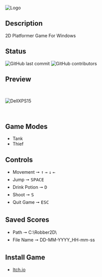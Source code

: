 ![Logo](https://raw.githubusercontent.com/ElMoufid-Mohamed/Robber-2D-Windows/master/Robber%202D/Logo/Logo%20HQ.png)

## Description
2D Platformer Game For Windows

## Status
![GitHub last commit](https://img.shields.io/github/last-commit/ElMoufid-Mohamed/Robber-2D-Windows)
![GitHub contributors](https://img.shields.io/github/contributors/ElMoufid-Mohamed/Robber-2D-Windows)

## Preview
</br>

![DellXPS15](https://raw.githubusercontent.com/ElMoufid-Mohamed/Robber-2D-Windows/master/Robber%202D/Logo/Dell-XPS-15.png)

</br>

## Game Modes
* Tank
* Thief

## Controls
* Movement 🠖 <kbd>↑</kbd> <kbd>→</kbd> <kbd>↓</kbd> <kbd>←</kbd>
* Jump 🠖 <kbd>SPACE</kbd>
* Drink Potion 🠖 <kbd>D</kbd>
* Shoot 🠖 <kbd>S</kbd>
* Quit Game 🠖 <kbd>ESC</kbd>

## Saved Scores
* Path 🠖 C:\Robber2D\
* File Name 🠖 DD-MM-YYYY_HH-mm-ss

## Install Game
* [Itch.io](https://mohamedelmoufid.itch.io/robber-2d)
  


